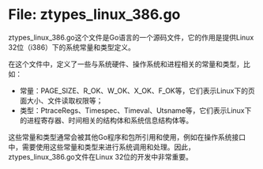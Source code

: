 # File: ztypes_linux_386.go

ztypes_linux_386.go这个文件是Go语言的一个源码文件，它的作用是提供Linux 32位（i386）下的系统常量和类型定义。

在这个文件中，定义了一些与系统硬件、操作系统和进程相关的常量和类型，比如：

- 常量：PAGE_SIZE、R_OK、W_OK、X_OK、F_OK等，它们表示Linux下的页面大小、文件读取权限等；
- 类型：PtraceRegs、Timespec、Timeval、Utsname等，它们表示Linux下的进程寄存器、时间相关的结构体和系统信息结构体等。

这些常量和类型通常会被其他Go程序和包所引用和使用，例如在操作系统接口中，需要使用这些常量和类型来进行系统调用和处理。因此，ztypes_linux_386.go文件在Linux 32位的开发中非常重要。

